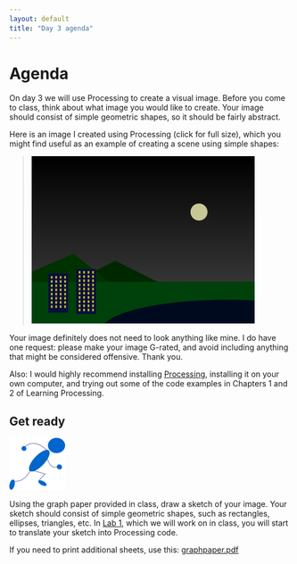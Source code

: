 ```yaml
---
layout: default
title: "Day 3 agenda"
---
```


# Agenda

On day 3 we will use Processing to create a visual image.  Before you come to class, think about what image you would like to create.  Your image should consist of simple geometric shapes, so it should be fairly abstract.

Here is an image I created using Processing (click for full size), which you might find useful as an example of creating a scene using simple shapes:

> <a href="../img/citylights.png"><img style="width: 400px; height: 300px;" alt="City Lights" src="../img/citylights.png"></a>

Your image definitely does not need to look anything like mine.  I do have one request: please make your image G-rated, and avoid including anything that might be considered offensive.  Thank you.

Also: I would highly recommend installing [Processing](http://processing.org), installing it on your own computer, and trying out some of the code examples in Chapters 1 and 2 of Learning Processing.

## Get ready

<img class="parimg" alt="Get ready" src="img/getready.png">

Using the graph paper provided in class, draw a sketch of your image.  Your sketch should consist of simple geometric shapes, such as rectangles, ellipses, triangles, etc.  In [Lab 1](../labs/lab01.html), which we will work on in class, you will start to translate your sketch into Processing code.

If you need to print additional sheets, use this: [graphpaper.pdf](../media/graphpaper.pdf)

<div style="clear: both;"></div>
